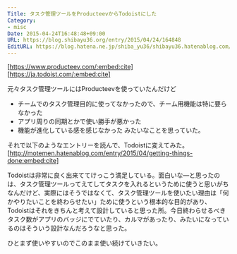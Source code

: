 ```yaml
---
Title: タスク管理ツールをProducteevからTodoistにした
Category:
- misc
Date: 2015-04-24T16:48:48+09:00
URL: https://blog.shibayu36.org/entry/2015/04/24/164848
EditURL: https://blog.hatena.ne.jp/shiba_yu36/shibayu36.hatenablog.com/atom/entry/8454420450092514970
---
```


[https://www.producteev.com/:embed:cite]
[https://ja.todoist.com/:embed:cite]

元々タスク管理ツールにはProducteevを使っていたんだけど
- チームでのタスク管理目的に使ってなかったので、チーム用機能は特に要らなかった
- アプリ周りの同期とかで使い勝手が悪かった
- 機能が進化している感を感じなかった
みたいなことを思っていた。

それで以下のようなエントリーを読んで、Todoistに変えてみた。
[http://motemen.hatenablog.com/entry/2015/04/getting-things-done:embed:cite]

Todoistは非常に良く出来ててけっこう満足している。面白いな―と思ったのは、タスク管理ツールってえてしてタスクを入れるというために使うと思いがちなんだけど、実際にはそうではなくて、タスク管理ツールを使いたい理由は「何かやりたいことを終わらせたい」ために使うという根本的な目的があり、Todoistはそれをきちんと考えて設計していると思った所。今日終わらせるべきタスク数がアプリのバッジにでていたり、カルマがあったり、みたいになっているのはそういう設計なんだろうなと思った。

ひとまず使いやすいのでこのまま使い続けていきたい。

